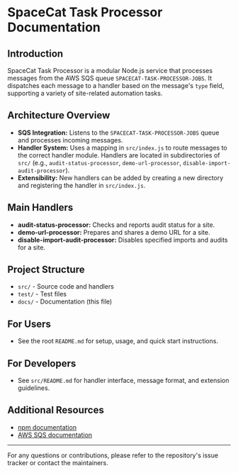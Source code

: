 # SpaceCat Task Processor Documentation

## Introduction
SpaceCat Task Processor is a modular Node.js service that processes messages from the AWS SQS queue `SPACECAT-TASK-PROCESSOR-JOBS`. It dispatches each message to a handler based on the message's `type` field, supporting a variety of site-related automation tasks.

## Architecture Overview
- **SQS Integration:** Listens to the `SPACECAT-TASK-PROCESSOR-JOBS` queue and processes incoming messages.
- **Handler System:** Uses a mapping in `src/index.js` to route messages to the correct handler module. Handlers are located in subdirectories of `src/` (e.g., `audit-status-processor`, `demo-url-processor`, `disable-import-audit-processor`).
- **Extensibility:** New handlers can be added by creating a new directory and registering the handler in `src/index.js`.

## Main Handlers
- **audit-status-processor:** Checks and reports audit status for a site.
- **demo-url-processor:** Prepares and shares a demo URL for a site.
- **disable-import-audit-processor:** Disables specified imports and audits for a site.

## Project Structure
- `src/` - Source code and handlers
- `test/` - Test files
- `docs/` - Documentation (this file)

## For Users
- See the root `README.md` for setup, usage, and quick start instructions.

## For Developers
- See `src/README.md` for handler interface, message format, and extension guidelines.

## Additional Resources
- [npm documentation](https://docs.npmjs.com/)
- [AWS SQS documentation](https://docs.aws.amazon.com/sqs/)

---
For any questions or contributions, please refer to the repository's issue tracker or contact the maintainers.
